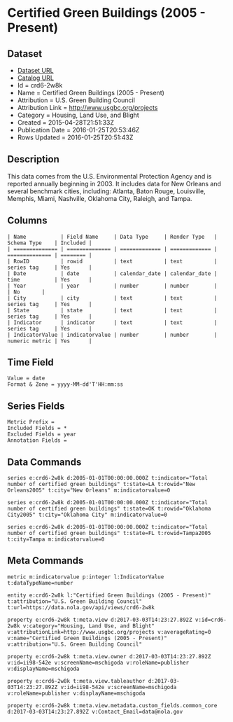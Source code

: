 # Certified Green Buildings (2005 - Present)

## Dataset

* [Dataset URL](https://data.nola.gov/api/views/crd6-2w8k/rows.json?accessType=DOWNLOAD)
* [Catalog URL](https://catalog.data.gov/dataset/certified-green-buildings-2005-present)
* Id = crd6-2w8k
* Name = Certified Green Buildings (2005 - Present)
* Attribution = U.S. Green Building Council
* Attribution Link = http://www.usgbc.org/projects
* Category = Housing, Land Use, and Blight
* Created = 2015-04-28T21:51:33Z
* Publication Date = 2016-01-25T20:53:46Z
* Rows Updated = 2016-01-25T20:51:43Z

## Description

This data comes from the U.S. Environmental Protection Agency and is reported annually beginning in 2003. It includes data for New Orleans and several benchmark cities, including: Atlanta, Baton Rouge, Louisville, Memphis, Miami, Nashville, Oklahoma City, Raleigh, and Tampa.

## Columns

```ls
| Name           | Field Name     | Data Type     | Render Type   | Schema Type    | Included | 
| ============== | ============== | ============= | ============= | ============== | ======== | 
| RowID          | rowid          | text          | text          | series tag     | Yes      | 
| Date           | date           | calendar_date | calendar_date | time           | Yes      | 
| Year           | year           | number        | number        |                | No       | 
| City           | city           | text          | text          | series tag     | Yes      | 
| State          | state          | text          | text          | series tag     | Yes      | 
| Indicator      | indicator      | text          | text          | series tag     | Yes      | 
| IndicatorValue | indicatorvalue | number        | number        | numeric metric | Yes      | 
```

## Time Field

```ls
Value = date
Format & Zone = yyyy-MM-dd'T'HH:mm:ss
```

## Series Fields

```ls
Metric Prefix = 
Included Fields = *
Excluded Fields = year
Annotation Fields = 
```

## Data Commands

```ls
series e:crd6-2w8k d:2005-01-01T00:00:00.000Z t:indicator="Total number of certified green buildings" t:state=LA t:rowid="New Orleans2005" t:city="New Orleans" m:indicatorvalue=0

series e:crd6-2w8k d:2005-01-01T00:00:00.000Z t:indicator="Total number of certified green buildings" t:state=OK t:rowid="Oklahoma City2005" t:city="Oklahoma City" m:indicatorvalue=0

series e:crd6-2w8k d:2005-01-01T00:00:00.000Z t:indicator="Total number of certified green buildings" t:state=FL t:rowid=Tampa2005 t:city=Tampa m:indicatorvalue=0
```

## Meta Commands

```ls
metric m:indicatorvalue p:integer l:IndicatorValue t:dataTypeName=number

entity e:crd6-2w8k l:"Certified Green Buildings (2005 - Present)" t:attribution="U.S. Green Building Council" t:url=https://data.nola.gov/api/views/crd6-2w8k

property e:crd6-2w8k t:meta.view d:2017-03-03T14:23:27.892Z v:id=crd6-2w8k v:category="Housing, Land Use, and Blight" v:attributionLink=http://www.usgbc.org/projects v:averageRating=0 v:name="Certified Green Buildings (2005 - Present)" v:attribution="U.S. Green Building Council"

property e:crd6-2w8k t:meta.view.owner d:2017-03-03T14:23:27.892Z v:id=ii98-542e v:screenName=mschigoda v:roleName=publisher v:displayName=mschigoda

property e:crd6-2w8k t:meta.view.tableauthor d:2017-03-03T14:23:27.892Z v:id=ii98-542e v:screenName=mschigoda v:roleName=publisher v:displayName=mschigoda

property e:crd6-2w8k t:meta.view.metadata.custom_fields.common_core d:2017-03-03T14:23:27.892Z v:Contact_Email=data@nola.gov
```